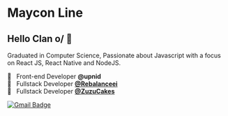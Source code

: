 
<!--<img width="auto" src="https://github.com/tgmarinho/tgmarinho/blob/master/banner.png">-->

# Maycon Line

## Hello Clan o/ 👋
Graduated in Computer Science, Passionate about Javascript with a focus on React JS, React Native and NodeJS.


 :rocket:  &nbsp; Front-end Developer **@upnid**
 <br/> 📱 &nbsp;  Fullstack Developer [**@Rebalanceei**](https://play.google.com/store/apps/details?id=com.rebalanceei)
  <br/> 🎂 &nbsp; Fullstack Developer [**@ZuzuCakes**](https://zuzucakes.netlify.app/)
 
[![Gmail Badge](https://img.shields.io/badge/-mayconline.ti@gmail.com-c14438?style=flat-square&logo=Gmail&logoColor=white&link=mailto:mayconline.ti@gmail.com)](mailto:mayconline.ti@gmail.com)
